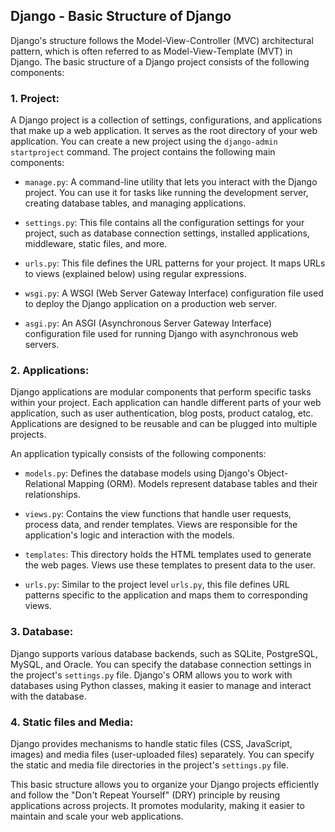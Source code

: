 ## Django - Basic Structure of Django

Django's structure follows the Model-View-Controller (MVC) architectural pattern, which is often referred to as Model-View-Template (MVT) in Django. The basic structure of a Django project consists of the following components:

### 1. Project:
A Django project is a collection of settings, configurations, and applications that make up a web application. It serves as the root directory of your web application. You can create a new project using the `django-admin startproject` command. The project contains the following main components:

- `manage.py`: A command-line utility that lets you interact with the Django project. You can use it for tasks like running the development server, creating database tables, and managing applications.

- `settings.py`: This file contains all the configuration settings for your project, such as database connection settings, installed applications, middleware, static files, and more.

- `urls.py`: This file defines the URL patterns for your project. It maps URLs to views (explained below) using regular expressions.

- `wsgi.py`: A WSGI (Web Server Gateway Interface) configuration file used to deploy the Django application on a production web server.

- `asgi.py`: An ASGI (Asynchronous Server Gateway Interface) configuration file used for running Django with asynchronous web servers.

### 2. Applications:
Django applications are modular components that perform specific tasks within your project. Each application can handle different parts of your web application, such as user authentication, blog posts, product catalog, etc. Applications are designed to be reusable and can be plugged into multiple projects.

An application typically consists of the following components:

- `models.py`: Defines the database models using Django's Object-Relational Mapping (ORM). Models represent database tables and their relationships.

- `views.py`: Contains the view functions that handle user requests, process data, and render templates. Views are responsible for the application's logic and interaction with the models.

- `templates`: This directory holds the HTML templates used to generate the web pages. Views use these templates to present data to the user.

- `urls.py`: Similar to the project level `urls.py`, this file defines URL patterns specific to the application and maps them to corresponding views.

### 3. Database:
Django supports various database backends, such as SQLite, PostgreSQL, MySQL, and Oracle. You can specify the database connection settings in the project's `settings.py` file. Django's ORM allows you to work with databases using Python classes, making it easier to manage and interact with the database.

### 4. Static files and Media:
Django provides mechanisms to handle static files (CSS, JavaScript, images) and media files (user-uploaded files) separately. You can specify the static and media file directories in the project's `settings.py` file.

This basic structure allows you to organize your Django projects efficiently and follow the "Don't Repeat Yourself" (DRY) principle by reusing applications across projects. It promotes modularity, making it easier to maintain and scale your web applications.
